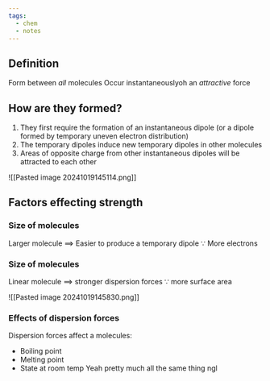 ```yaml
---
tags:
  - chem
  - notes
---
```

## Definition
Form between *all* molecules
Occur instantaneouslyoh
an *attractive* force

## How are they formed?
1. They first require the formation of an instantaneous dipole (or a dipole formed by temporary uneven electron distribution)
2. The temporary dipoles induce new temporary dipoles in other molecules
3. Areas of opposite charge from other instantaneous dipoles will be attracted to each other

![[Pasted image 20241019145114.png]]


## Factors effecting strength 
### Size of molecules
Larger molecule $\implies$ Easier to produce a temporary dipole $\because$ More electrons
### Size of molecules
Linear molecule $\implies$ stronger dispersion forces $\because$ more surface area 


![[Pasted image 20241019145830.png]]

### Effects of dispersion forces
Dispersion forces affect a molecules:
- Boiling point
- Melting point
- State at room temp
Yeah pretty much all the same thing ngl


